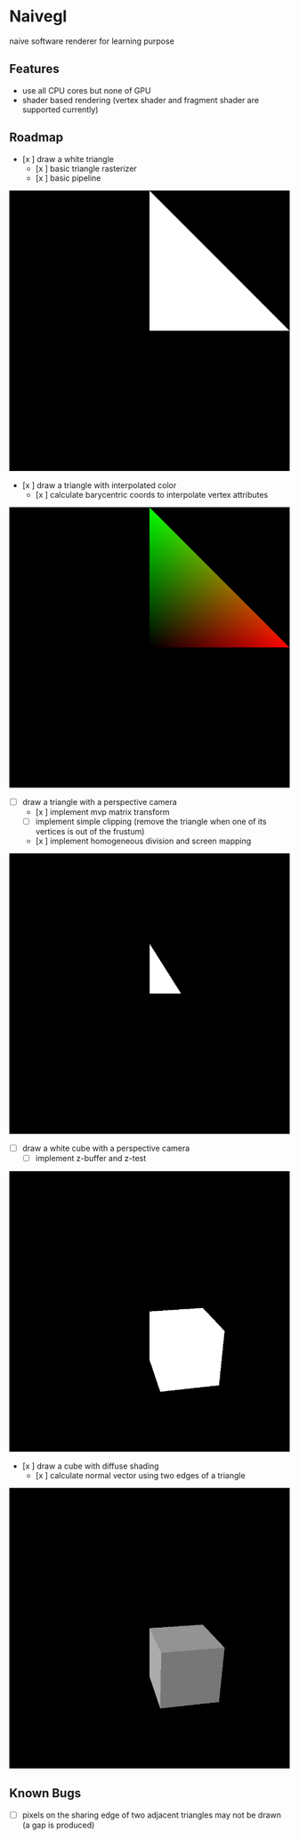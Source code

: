 # Naivegl

naive software renderer for learning purpose

## Features
- use all CPU cores but none of GPU
- shader based rendering (vertex shader and fragment shader are supported currently)

## Roadmap

- [x ] draw a white triangle
    - [x ] basic triangle rasterizer
    - [x ] basic pipeline

![](./output/draw_tri.png)

- [x ] draw a triangle with interpolated color
    - [x ] calculate barycentric coords to interpolate vertex attributes

![](./output/draw_tri_lerp_color.png)

- [  ] draw a triangle with a perspective camera
    - [x ] implement mvp matrix transform
    - [  ] implement simple clipping (remove the triangle when one of its vertices is out of the frustum)
    - [x ] implement homogeneous division and screen mapping

![](./output/draw_tri_3d.png)

- [  ] draw a white cube with a perspective camera
    - [  ] implement z-buffer and z-test

![](./output/draw_cube.png)

- [x ] draw a cube with diffuse shading
    - [x ] calculate normal vector using two edges of a triangle

![](./output/draw_cube_diffuse.png)

## Known Bugs

- [  ] pixels on the sharing edge of two adjacent triangles may not be drawn (a gap is produced)

